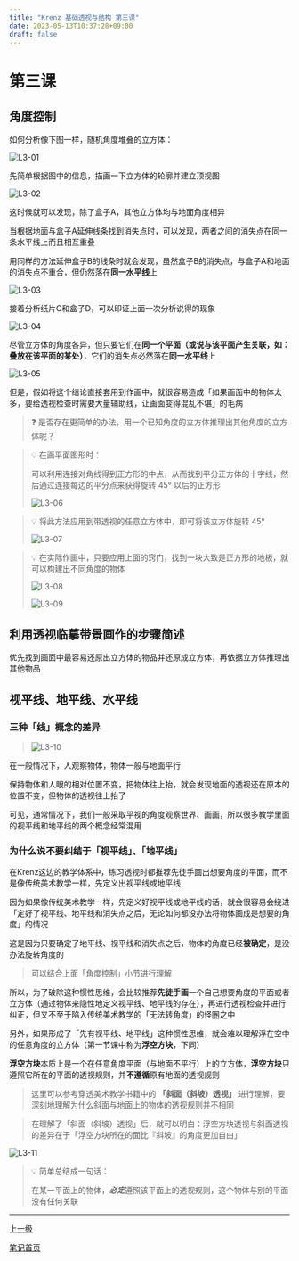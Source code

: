 ```yaml
---
title: "Krenz 基础透视与结构 第三课"
date: 2023-05-13T10:37:28+09:00
draft: false
---
```


# 第三课

## 角度控制

如何分析像下图一样，随机角度堆叠的立方体：

![L3-01](https://github-share-1304366332.cos.ap-guangzhou.myqcloud.com/art/krenzArtwork/perspective/attachments/l3-01.png)

先简单根据图中的信息，描画一下立方体的轮廓并建立顶视图

![L3-02](https://github-share-1304366332.cos.ap-guangzhou.myqcloud.com/art/krenzArtwork/perspective/attachments/l3-02.png)

这时候就可以发现，除了盒子A，其他立方体均与地面角度相异

当根据地面与盒子A延伸线条找到消失点时，可以发现，两者之间的消失点在同一条水平线上而且相互重叠

用同样的方法延伸盒子B的线条时就会发现，虽然盒子B的消失点，与盒子A和地面的消失点不重合，但仍然落在**同一水平线**上

![L3-03](https://github-share-1304366332.cos.ap-guangzhou.myqcloud.com/art/krenzArtwork/perspective/attachments/l3-04.png)

接着分析纸片C和盒子D，可以印证上面一次分析说得的现象

![L3-04](https://github-share-1304366332.cos.ap-guangzhou.myqcloud.com/art/krenzArtwork/perspective/attachments/l3-04.png)

尽管立方体的角度各异，但只要它们在**同一个平面（或说与该平面产生关联，如：叠放在该平面的某处）**，它们的消失点必然落在**同一水平线**上

![L3-05](https://github-share-1304366332.cos.ap-guangzhou.myqcloud.com/art/krenzArtwork/perspective/attachments/l3-05.gif)

但是，假如将这个结论直接套用到作画中，就很容易造成「如果画面中的物体太多，要给透视检查时需要大量辅助线，让画面变得混乱不堪」的毛病

> ❓ 是否存在更简单的办法，用一个已知角度的立方体推理出其他角度的立方体呢？

> 💡 在画平面图形时：
>
> 可以利用连接对角线得到正方形的中点，从而找到平分正方体的十字线，然后通过连接每边的平分点来获得旋转 45° 以后的正方形
>
> ![L3-06](https://github-share-1304366332.cos.ap-guangzhou.myqcloud.com/art/krenzArtwork/perspective/attachments/l3-06.png)

> 💡 将此方法应用到带透视的任意立方体中，即可将该立方体旋转 45°
>
> ![L3-07](https://github-share-1304366332.cos.ap-guangzhou.myqcloud.com/art/krenzArtwork/perspective/attachments/l3-07.png)

> 💡 在实际作画中，只要应用上面的窍门，找到一块大致是正方形的地板，就可以构建出不同角度的物体
>
> ![L3-08](https://github-share-1304366332.cos.ap-guangzhou.myqcloud.com/art/krenzArtwork/perspective/attachments/l3-08.png)
>
> ![L3-09](https://github-share-1304366332.cos.ap-guangzhou.myqcloud.com/art/krenzArtwork/perspective/attachments/l3-09.png)

</aside>

## 利用透视临摹带景画作的步骤简述

优先找到画面中最容易还原出立方体的物品并还原成立方体，再依据立方体推理出其他物品

## 视平线、地平线、水平线

### 三种「线」概念的差异

> ![L3-10](https://github-share-1304366332.cos.ap-guangzhou.myqcloud.com/art/krenzArtwork/perspective/attachments/l3-10.png)

在一般情况下，人观察物体，物体一般与地面平行

保持物体和人眼的相对位置不变，把物体往上抬，就会发现地面的透视还在原本的位置不变，但物体的透视往上抬了

可见，通常情况下，我们一般采取平视的角度观察世界、画画，所以很多教学里面的视平线和地平线的两个概念经常混用

### 为什么说不要纠结于「视平线」、「地平线」

在Krenz这边的教学体系中，练习透视时都推荐先徒手画出想要角度的平面，而不是像传统美术教学一样，先定义出视平线或地平线

因为如果像传统美术教学一样，先定义好视平线或地平线的话，就会很容易会绕进「定好了视平线、地平线和消失点之后，无论如何都没办法将物体画成是想要的角度」的情况

这是因为只要确定了地平线、视平线和消失点之后，物体的角度已经**被确定**，是没办法旋转角度的

> 可以结合上面「角度控制」小节进行理解

所以，为了破除这种惯性思维，会比较推荐**先徒手画**一个自己想要角度的平面或者立方体（通过物体来隐性地定义视平线、地平线的存在），再进行透视检查并进行纠正，但又不至于陷入传统美术教学的「无法转角度」的怪圈之中

另外，如果形成了「先有视平线、地平线」这种惯性思维，就会难以理解浮在空中的任意角度的立方体（第一节课中称为**浮空方块**，下同）

**浮空方块**本质上是一个在任意角度平面（与地面不平行）上的立方体，**浮空方块**只遵照它所在的平面的透视规则，并**不遵循**原有地面的透视规则

> 这里可以参考穿透美术教学书籍中的 **「斜面（斜坡）透视」** 进行理解，要深刻地理解为什么斜面与地面上的物体的透视规则并不相同

> 在理解了「斜面（斜坡）透视」后，就可以明白：浮空方块透视与斜面透视的差异在于「浮空方块所在的面比『斜坡』的角度更加自由」

![L3-11](https://github-share-1304366332.cos.ap-guangzhou.myqcloud.com/art/krenzArtwork/perspective/attachments/l3-11.png)

> 💡 简单总结成一句话：
>
> 在某一平面上的物体，***必定***遵照该平面上的透视规则，这个物体与别的平面没有任何关联

---

[上一级](../..)

[笔记首页](/)